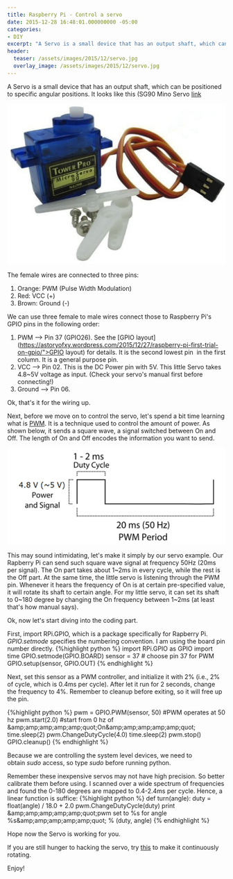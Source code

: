 ```yaml
---
title: Raspberry Pi - Control a servo
date: 2015-12-28 16:48:01.000000000 -05:00
categories:
- DIY
excerpt: "A Servo is a small device that has an output shaft, which can be positioned to specific angular positions."
header:
  teaser: /assets/images/2015/12/servo.jpg
  overlay_image: /assets/images/2015/12/servo.jpg
---
```

A Servo is a small device that has an output shaft, which can be positioned to specific angular positions. It looks like this (SG90 Mino Servo [link](http://www.amazon.com/TowerPro-SG90-Mini-Servo-Accessories/dp/B001CFUBN8)

![alt text](/assets/images/2015/12/servo.jpg)

The female wires are connected to three pins:

1. Orange: PWM (Pulse Width Modulation)
2. Red: VCC (+)
3. Brown: Ground (-)

We can use three female to male wires connect those to Raspberry Pi's GPIO pins in the following order:

1. PWM --> Pin 37 (GPIO26). See the [GPIO layout](https://astoryofxy.wordpress.com/2015/12/27/raspberry-pi-first-trial-on-gpio/">GPIO layout) for details. It is the second lowest pin  in the first column. It is a general purpose pin.
2. VCC --> Pin 02. This is the DC Power pin with 5V. This little Servo takes 4.8~5V voltage as input. (Check your servo's manual first before connecting!)
3. Ground --> Pin 06.

Ok, that's it for the wiring up.

Next, before we move on to control the servo, let's spend a bit time learning what is [PWM](https://en.wikipedia.org/wiki/Pulse-width_modulation). It is a technique used to control the amount of power. As shown below, it sends a square wave, a signal switched between On and Off. The length of On and Off encodes the information you want to send.

![alt text](/assets/images/2015/12/pwm.png)

This may sound intimidating, let's make it simply by our servo example. Our Rapberry Pi can send such square wave signal at frequency 50Hz (20ms per signal). The On part takes about 1~2ms in every cycle, while the rest is the Off part. At the same time, the little servo is listening through the PWM pin. Whenever it hears the frequency of On is at certain pre-specified value, it will rotate its shaft to certain angle. For my little servo, it can set its shaft to 0~180 degree by changing the On frequency between 1~2ms (at least that's how manual says).

Ok, now let's start diving into the coding part.

First, import RPi.GPIO, which is a package specifically for Rapberry Pi. _GPIO.setmode_ specifies the numbering convention. I am using the board pin number directly.
{%highlight python %}
import RPi.GPIO as GPIO
import time
GPIO.setmode(GPIO.BOARD)
sensor = 37 # choose pin 37 for PWM
GPIO.setup(sensor, GPIO.OUT)
{% endhighlight %}

Next, set this sensor as a PWM controller, and initialize it with 2% (i.e., 2% of cycle, which is 0.4ms per cycle). After let it run for 2 seconds, change the frequency to 4%. Remember to cleanup before exiting, so it will free up the pin.

{%highlight python %}
pwm = GPIO.PWM(sensor, 50)  #PWM operates at 50 hz
pwm.start(2.0)              #start from 0 hz of &amp;amp;amp;amp;amp;amp;quot;On&amp;amp;amp;amp;amp;amp;quot;
time.sleep(2)
pwm.ChangeDutyCycle(4.0)
time.sleep(2)
pwm.stop()
GPIO.cleanup()
{% endhighlight %}

Because we are controlling the system level devices, we need to obtain _sudo_ access, so type _sudo_ before running python.

Remember these inexpensive servos may not have high precision. So better calibrate them before using. I scanned over a wide spectrum of frequencies and found the 0-180 degrees are mapped to 0.4-2.4ms per cycle. Hence, a linear function is suffice:
{%highlight python %}
def turn(angle):
    duty = float(angle) / 18.0 + 2.0
    pwm.ChangeDutyCycle(duty)
    print &amp;amp;amp;amp;amp;amp;quot;pwm set to %s for angle %s&amp;amp;amp;amp;amp;amp;quot; % (duty, angle)
{% endhighlight %}

Hope now the Servo is working for you.

If you are still hunger to hacking the servo, try [this](http://www.instructables.com/id/How-to-hack-a-servo-for-continuous-rotation-Towe/) to make it continuously rotating.

Enjoy!
